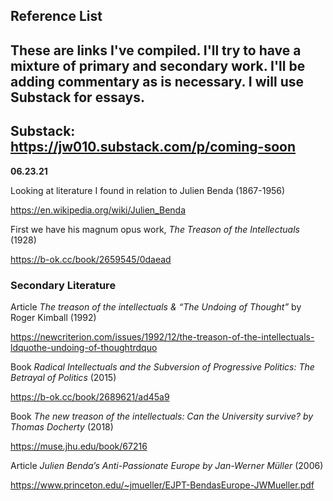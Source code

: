 ## Reference List
## These are links I've compiled. I'll try to have a mixture of primary and secondary work. I'll be adding commentary as is necessary. I will use Substack for essays. 

## Substack: https://jw010.substack.com/p/coming-soon

__06.23.21__

Looking at literature I found in relation to Julien Benda (1867-1956)

https://en.wikipedia.org/wiki/Julien_Benda

First we have his magnum opus work, *The Treason of the Intellectuals* (1928)

https://b-ok.cc/book/2659545/0daead

### Secondary Literature

Article *The treason of the intellectuals & “The Undoing of Thought”* by Roger Kimball (1992)

https://newcriterion.com/issues/1992/12/the-treason-of-the-intellectuals-ldquothe-undoing-of-thoughtrdquo

Book *Radical Intellectuals and the Subversion of Progressive Politics: The Betrayal of Politics* (2015)

https://b-ok.cc/book/2689621/ad45a9

Book *The new treason of the intellectuals: Can the University survive? by Thomas Docherty* (2018)

https://muse.jhu.edu/book/67216

Article *Julien Benda’s Anti-Passionate Europe by Jan-Werner Müller* (2006)

https://www.princeton.edu/~jmueller/EJPT-BendasEurope-JWMueller.pdf
